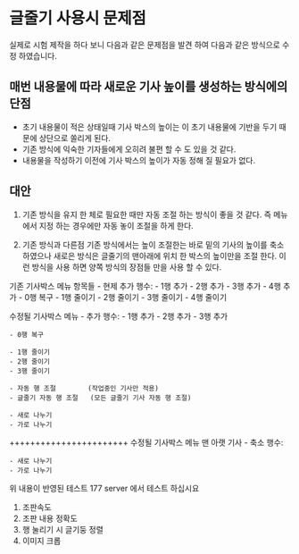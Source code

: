 
# 글줄기 사용시 문제점

실제로 시험 제작을 하다 보니 다음과 같은 문제점을 발견 하여 
다음과 같은 방식으로 수정 하였습니다.

## 매번 내용물에 따라 새로운 기사 높이를 생성하는 방식에의 단점
  - 초기 내용물이 적은 상태일때 기사 박스의 높이는 이 초기 내용물에 기반을 두기 때문에
  상단으로 쏠리게 된다.
  - 기존 방식에 익숙한 기자들에게 오히려 불편 할 수 도 있을 것 같다.
  - 내용물을 작성하기 이전에 기사 박스의 높이가 자동 정해 질 필요가 없다.

## 대안

1. 기존 방식을 유지 한 체로 필요한 때만 자동 조절 하는 방식이 좋을 것 같다.
  즉 메뉴에서 지정 하는 경우에만 자동 놓이 조절을 하게 한다.

2. 기존 방식과 다른점
  기존 방식에서는 높이 조절한는 바로 밑의 기사의 높이를 축소 하였으나
  새로은 방식은 글줄기의 맨아래에 위치 한 박스의 높이만을 조절 한다.
  이런 방식을 사용 하면 양쪽 방식의 장점들 만을 사용 할 수 있다.

  기존 기사박스 메뉴 항목들
    - 현제 추가 행수:
    - 1행 추가
    - 2행 추가
    - 3행 추가
    - 4행 추가
    - 0행 복구
    - 1행 줄이기
    - 2행 줄이기
    - 3행 줄이기
    - 4행 줄이기

  수정될 기사박스 메뉴
    - 추가 행수:
    - 1행 추가
    - 2행 추가
    - 3행 추가

    - 0행 복구
    
    - 1행 줄이기
    - 2행 줄이기
    - 3행 줄이기

    - 자동 행 조절        (작업중인 기사만 적용)
    - 글줄기 자동 행 조절   (모든 글줄기 기사 자동 행 조절)

    - 새로 나누기
    - 가로 나누기

+++++++++++++++++++++++
    수정될 기사박스 메뉴 맨 아랫 기사
    - 축소 행수:

    - 새로 나누기
    - 가로 나누기


  위 내용이 반영된 테스트 177 server 에서 테스트 하십시요

  1. 조판속도
  1. 조판 내용 정확도
  1. 행 눌리기 시 글기둥 정렬
  1. 이미지 크롭
